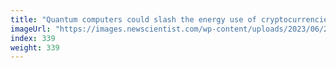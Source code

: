 ```yaml
---
title: "Quantum computers could slash the energy use of cryptocurrencies"
imageUrl: "https://images.newscientist.com/wp-content/uploads/2023/06/20165800/SEI_160867357.jpg?width=788"
index: 339
weight: 339
---
```


